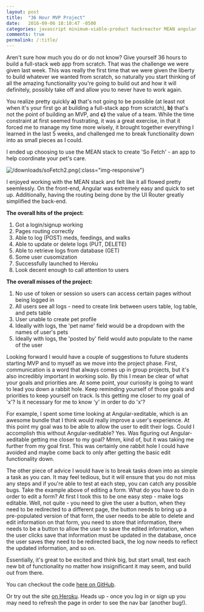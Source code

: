 ```yaml
---
layout: post
title:  "36 Hour MVP Project"
date:   2016-09-06 18:10:47 -0500
categories: javascript minimum-viable-product hackreactor MEAN angular mongo node express
comments: true
permalink: /:title/
---
```


Aren't sure how much you do or do not know? Give yourself 36 hours to build a full-stack web app from scratch. That was the challenge we were given last week. <!--excerpt-->This was really the first time that we were given the liberty to build whatever we wanted from scratch, so naturally you start thinking of all the amazing functionality you're going to build out and how it will definitely, possibly take off and allow you to never have to work again.

You realize pretty quickly **a)** that's not going to be possible (at least not when it's your first go at building a full-stack app from scratch), **b)** that's not the point of building an MVP, and **c)** the value of a team. While the time constraint at first seemed frustrating, it was a great exercise, in that it forced me to manage my time more wisely, it brought together everything I learned in the last 5 weeks, and challenged me to break functionality down into as small pieces as I could. 

I ended up choosing to use the MEAN stack to create 'So Fetch' - an app to help coordinate your pet's care.

![/downloads/soFetch2.png](/downloads/soFetch2.png){:class="img-responsive"}

I enjoyed working with the MEAN stack and felt like it all flowed pretty seemlessly. On the front-end, Angular was extremely easy and quick to set up. Additionally, having the routing being done by the UI Router greatly simplified the back-end. 

**The overall hits of the project:**

1. Got a login/signup working
2. Pages routing correctly
3. Able to log (POST) meds, feedings, and walks
4. Able to update or delete logs (PUT, DELETE)
5. Able to retrieve logs from database (GET)
6. Some user cusomization 
7. Successfully launched to Heroku
8. Look decent enough to call attention to users

**The overall misses of the project:**

1. No use of token or session so users can access certain pages without being logged in
2. All users see all logs - need to create link between users table, log table, and pets table
3. User unable to create pet profile
4. Ideally with logs, the 'pet name' field would be a dropdown with the names of user's pets
5. Ideally with logs, the 'posted by' field would auto populate to the name of the user

Looking forward I would have a couple of suggestions to future students starting MVP and to myself as we move into the project phase. First, communication is a word that always comes up in group projects, but it's also incredibly important in working solo. By this I mean be clear of what your goals and priorities are. At some point, your curiosity is going to want to lead you down a rabbit hole. Keep reminding yourself of those goals and priorities to keep yourself on track. Is this getting me closer to my goal of 'x'? Is it necessary for me to know 'y' in order to do 'x'?

For example, I spent some time looking at Angular-xeditable, which is an awesome bundle that I think would really improve a user's experience. At this point my goal was to be able to allow the user to edit their logs. Could I accomplish this without Angular-xeditable? Yes. Was figuring out Angular-xeditable getting me closer to my goal? Mmm, kind of, but it was taking me further from my goal first. This was certainly one rabbit hole I could have avoided and maybe come back to only after getting the basic edit functionality down.

The other piece of advice I would have is to break tasks down into as simple a task as you can. It may feel tedious, but it will ensure that you do not miss any steps and if you're able to test at each step, you can catch any possible bugs. Take the example above of editing a form. What do you have to do in order to edit a form? At first I took this to be one easy step - make logs editable.  Well, not quite - you need to give the user a button, when they need to be redirected to a different page, the button needs to bring up a pre-populated version of that form, the user needs to be able to delete and edit information on that form, you need to store that information, there needs to be a button to allow the user to save the edited information, when the user clicks save that information must be updated in the database, once the user saves they need to be redirected back, the log now needs to reflect the updated information, and so on.  

Essentially, it's great to be excited and think big, but start small, test each new bit of functionality no matter how insignificant it may seem, and build out from there. 

You can checkout the code [here on GitHub].

Or try out the site [on Heroku]. Heads up - once you log in or sign up you may need to refresh the page in order to see the nav bar (another bug!).

[here on GitHub]: https://github.com/yctercero/sofetch
[on Heroku]: https://sofetch-mvp.herokuapp.com/#/login